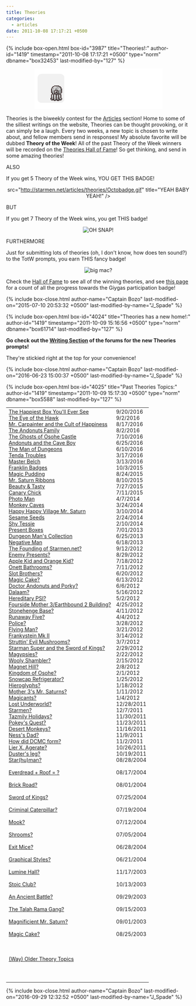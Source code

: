 ```yaml
---
title: Theories
categories:
  - articles
date: 2011-10-08 17:17:21 +0500
---
```

{% include box-open.html box-id="3987" title="Theories!:" author-id="1419" timestamp="2011-10-08 17:17:21 +0500" type="norm" dbname="box32453" last-modified-by="127" %}
<center><img src="/articles/TheoriesBannerWhite.png" alt="Theories!" title="BLOOP BLOOP THEORIES"></img></center>

Theories is the biweekly contest for the <a href="/articles/index.php">Articles</a> section! Home to some of the silliest writings on the website, Theories can be thought provoking, or it can simply be a laugh. Every two weeks, a new topic is chosen to write about, and fellow members send in responses! My absolute favorite will be dubbed <b>Theory of the Week</b>! All of the past Theory of the Week winners will be recorded on the <a href="/articles/theories/TheoriesHOF.php">Theories Hall of Fame</a>! So get thinking, and send in some amazing theories!<p/>

ALSO<p/>

If you get 5 Theory of the Week wins, YOU GET THIS BADGE!<p/>

<center><img 

src="http://starmen.net/articles/theories/Octobadge.gif" title="YEAH BABY YEAH!" /></center>

BUT<p/>

If you get 7 Theory of the Week wins, you get THIS badge!<p/>

<center><img src="http://starmen.net/articles/theories/Octobadge2.gif" title="OH SNAP!"/></center>

<p>FURTHERMORE</p>
<p>Just for submitting lots of theories (oh, I don't know, how does ten sound?) to the TotW prompts, you earn THIS fancy badge!</p>

<center><img src="http://starmen.net/articles/theories/Giygas_Theory_Badge.png" title="big mac?" /></center>

<p>Check the <a href="http://starmen.net/articles/theories/TheoriesHOF.php">Hall of Fame</a> to see all of the winning theories, and see <a href="http://starmen.net/articles/theories/TheoriesTally.php">this page</a> for a count of all the progress towards the Giygas participation badge!</p>
{% include box-close.html author-name="Captain Bozo" last-modified-on="2015-07-10 20:53:32 +0500" last-modified-by-name="J_Spade" %}

{% include box-open.html box-id="4024" title="Theories has a new home!:" author-id="1419" timestamp="2011-10-09 15:16:56 +0500" type="norm" dbname="box61714" last-modified-by="127" %}
<p><b>Go check out the <a href="https://forum.starmen.net/forum/Fan/Writing">Writing Section</a> of the forums for the new Theories prompts!</b></p>

<p>They're stickied right at the top for your convenience!</p>
{% include box-close.html author-name="Captain Bozo" last-modified-on="2016-06-23 15:00:37 +0500" last-modified-by-name="J_Spade" %}

{% include box-open.html box-id="4025" title="Past Theories Topics:" author-id="1419" timestamp="2011-10-09 15:17:30 +0500" type="norm" dbname="box5588" last-modified-by="127" %}
<table border="0" width="100%"><tbody><tr><td valign="top">
<a href="https://forum.starmen.net/forum/Fan/Writing/Theories-9-20-10-4-The-Happiest-Box-You-ll-Ever-See/page/1">The Happiest Box You'll Ever See</a><br />
<a href="https://forum.starmen.net/forum/Fan/Writing/Theories-9-2-9-16-The-Eye-of-the-Hawk/page/1">The Eye of the Hawk</a><br />
<a href="https://forum.starmen.net/forum/Fan/Writing/Theories-8-17-8-31-Painting-the-Town-Blue/page/1">Mr. Carpainter and the Cult of Happiness</a><br />
<a href="https://forum.starmen.net/forum/Fan/Writing/Theories-8-2-8-15-Mah-Boi-Jeff/page/1">The Andonuts Family</a><br />
<a href="https://forum.starmen.net/forum/Fan/Writing/Theories-7-10-7-24-A-Macabre-Mystery/page/1">The Ghosts of Osohe Castle</a><br />
<a href="https://forum.starmen.net/forum/Fan/Writing/Theories-6-25-7-9-A-Neanderthal-with-Knickknacks/page/1">Andonuts and the Cave Boy</a><br />
<a href="https://forum.starmen.net/forum/Fan/Writing/Theories-6-10-6-24-The-Man-of-Dungeons/page/1">The Man of Dungeons</a><br />
<a href="https://forum.starmen.net/forum/Site/Discussion/Theories-Now-Alive-Again/page/1#post2147103">Tenda Troubles</a><br />
<a href="https://forum.starmen.net/forum/Site/Discussion/Theories-Now-Alive-Again/page/1">Master Belch</a><br />
<a href="https://forum.starmen.net/forum/Fan/Writing/Theories-what-do-you-put-in-the-puddin-10-03-15/page/1">Franklin Badges</a><br />
<a href="https://forum.starmen.net/forum/Fan/Writing/Theories-Noses-and-Bows-es-08-24-15/page/1">Magic Pudding</a><br />
<a href="https://forum.starmen.net/forum/Fan/Writing/Theories-I-for-one-welcome-our-new-Mombot-overlords-07-10-15/page/1">Mr. Saturn Ribbons</a><br />
<a href="https://forum.starmen.net/forum/Fan/Writing/Theories-Canary-Chicks-and-Government-Conspiracies-7-27-15/page/1">Beauty & Tasty</a><br />
<a href="https://forum.starmen.net/forum/Fan/Writing/Theories-Now-conveniently-located-in-the-Writing-section-of-your-local-forums-7-11-15/page/1">Canary Chick</a><br />
<a href="/articles/theories/PhotoMan.php">Photo Man</a><br />
<a href="/articles/theories/MonkeyCaves.php">Monkey Caves</a><br />
<a href="/articles/theories/HappyHappySaturn.php">Happy Happy Village Mr. Saturn</a><br />
<a href="/articles/theories/SesameSeeds.php">Sesame Seeds</a><br />
<a href="/articles/theories/ShyTessie.php">Shy Tessie</a><br />
<a href="/articles/theories/presentboxes.php">Present Boxes</a><br />
<a href="/articles/theories/DungeonManCollection.php">Dungeon Man's Collection</a><br/>
<a href="/articles/theories/NegativeMan.php">Negative Man</a><br/>
<a href="/articles/theories/smnetfounding.php">The Founding of Starmen.net?</a><br/>
<a href="/articles/theories/presents.php">Enemy Presents?</a><br/>
<a href="/articles/theories/AppleOrange.php">Apple Kid and Orange Kid?</a><br/>
<a href="/articles/theories/bathrooms.php">Onett Bathrooms?</a><br/>
<a href="http://starmen.net/articles/theories/slotbrothers.php">Slot Brothers?</a><br/>
<a href="http://starmen.net/articles/theories/MagicCake.php">Magic Cake?</a><br/>
<a href="http://starmen.net/articles/theories/AndonutsPorky.php">Doctor Andonuts and Porky?</a><br/>
<a href="/articles/theories/dalaam.php">Dalaam?</a><br/>
<a href="/articles/theories/hereditary.php">Hereditary PSI?</a><br/>
<a href="/articles/theories/FoursideM3Building.php">Fourside Mother 3/Earthbound 2 Building?</a><br/>
<a href="/articles/theories/stonehenge.php">Stonehenge Base?</a><br/>
<a href="/articles/theories/runawayfive.php">Runaway Five?</a><br/>
<a href="/articles/theories/police.php">Police?</a><br/>
<a href="/articles/theories/flyingman.php">Flying Man?</a><br/>
<a href="/articles/theories/frankystein.php">Frankystein Mk II</a><br/>
<a href="/articles/theories/mushrooms.php">Struttin' Evil Mushrooms?</a><br/>
<a href="/articles/theories/SuperSoK.php">Starman Super and the Sword of Kings?</a><br/>
<a href="/articles/theories/Magypsies.php">Magypsies?</a><br/>
<a href="/articles/theories/shambler.php">Wooly Shambler?</a><br/>
<a href="/articles/theories/MagnetHill.php">Magnet Hill?</a><br/>
<a href="/articles/theories/osohe.php">Kingdom of Osohe?</a><br/>
<a href="/articles/theories/frigerator.php">Snowcap Refrigerator?</a><br/>
<a href="/articles/theories/Hieroglyphs.php">Hieroglyphs?</a><br/>
<a href="/articles/theories/m3saturns.php">Mother 3's Mr. Saturns?</a><br/>
<a href="/articles/theories/Magicants.php">Magicants?</a><br/>
<a href="/articles/theories/LostUnderworld.php">Lost Underworld?</a><br/>
<a href="/articles/theories/starmen.php">Starmen?</a><br/>
<a href="/articles/theories/TazmilyHoliday.php">Tazmily Holidays?</a><br/>
<a href="/articles/theories/Pokey1.php">Pokey's Quest?</a><br/>
<a href="/articles/theories/Monkeys.php">Desert Monkeys?</a><br/>
<a href="/articles/theories/NessDad.php">Ness's Dad?</a><br/>
<a href="/articles/theories/DCMC.php">How did DCMC form?</a><br/>
<a href="/articles/theories/LiarXAggerate.php">Lier X. Agerate?</a><br/>
<a href="/articles/theories/DusterLeg.php">Duster's leg?</a><br/>
<a href="/articles/theories/082804.php">Star(hu)man?</a><br></br>
<a href="/articles/theories/081704.php">Everdread + Roof = ?</a><br></br>
<a href="/articles/theories/080104.php">Brick Road?</a><br></br>
<a href="http://classic.fobby.net/mother2/theories/072504.php">Sword of Kings?</a><br></br>
<a href="http://classic.fobby.net/mother2/theories/071904.php">Criminal Caterpillar?</a><br></br>
<a href="http://classic.fobby.net/mother2/theories/071204.php">Mook?</a><br></br>
<a href="http://classic.fobby.net/mother2/theories/070504.php">Shrooms?</a><br></br>
<a href="http://classic.fobby.net/mother2/theories/062804.php">Exit Mice?</a><br></br>
<a href="http://classic.fobby.net/mother2/theories/062104.php">Graphical Styles?</a><br></br>
<a href="http://classic.fobby.net/mother2/theories/111703.php">Lumine Hall?</a><br></br>
<a href="http://classic.fobby.net/mother2/theories/101303.php">Stoic Club?</a><br></br>
<a href="http://classic.fobby.net/mother2/theories/092903.php">An Ancient Battle?</a><br></br>
<a href="http://classic.fobby.net/mother2/theories/091503.php">The Talah Rama Gang?</a><br></br>
<a href="http://classic.fobby.net/mother2/theories/090103.php">Magnificient Mr. Saturn?</a><br></br>
<a href="http://classic.fobby.net/mother2/theories/082503.php">Magic Cake?</a><br></br>
<br></br>
<a href="http://classic.fobby.net/mother2/theories/oldtheories.php">(Way) Older Theory Topics</a><br>  </br>
<br></br>
</td>
<td valign="top">
9/20/2016<br />
9/2/2016<br />
8/17/2016<br />
8/2/2016<br />
7/10/2016<br />
6/25/2016<br />
6/10/2016<br />
3/17/2016<br />
3/13/2016<br />
10/3/2015<br />
8/24/2015<br />
8/10/2015<br />
7/27/2015<br />
7/11/2015<br />
4/7/2014<br />
3/24/2014<br />
3/10/2014<br />
2/24/2014<br />
2/10/2014<br />
7/01/2013<br/>
6/25/2013<br/>
6/18/2013<br/>
9/12/2012<br/>
8/29/2012<br/>
7/18/2012<br/>
7/11/2012<br/>
6/20/2012<br/>
6/13/2012<br/>
6/6/2012<br/>
5/16/2012<br/>
5/2/2012<br/>
4/25/2012<br/>
4/11/2012<br/>
4/4/2012<br/>
3/28/2012<br />
3/21/2012<br/>
3/14/2012<br/>
3/7/2012<br/>
2/29/2012<br/>
2/22/2012<br/>
2/15/2012<br/>
2/8/2012<br/>
2/1/2012<br/>
1/25/2012<br/>
1/18/2012<br/>
1/11/2012<br/>
1/4/2012<br/>
12/28/2011<br/>
12/7/2011<br/>
11/30/2011<br/>
11/23/2011<br/>
11/16/2011<br/>
11/9/2011<br/>
11/2/2011<br/>
10/26/2011<br/>
10/19/2011<br/>
08/28/2004<br></br>
08/17/2004<br></br>
08/01/2004<br></br>
07/25/2004<br></br>
07/19/2004<br></br>
07/12/2004<br></br>
07/05/2004<br></br>
06/28/2004<br></br>
06/21/2004<br></br>
11/17/2003<br></br>
10/13/2003<br></br>
09/29/2003<br></br>
09/15/2003<br></br>
09/01/2003<br></br>
08/25/2003<br></br>
<br></br>
</td></tr></tbody></table>
{% include box-close.html author-name="Captain Bozo" last-modified-on="2016-09-29 12:32:52 +0500" last-modified-by-name="J_Spade" %}

